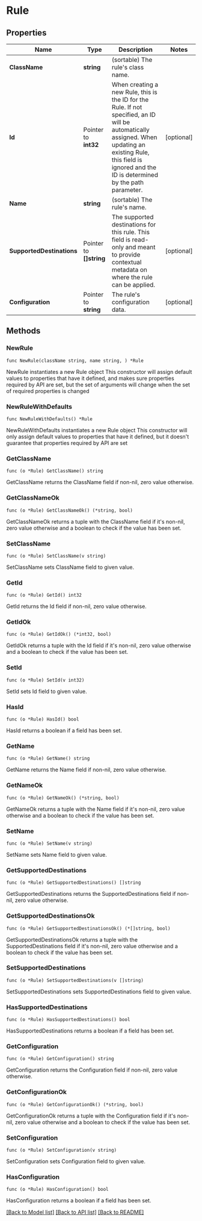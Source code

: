 # Rule

## Properties

Name | Type | Description | Notes
------------ | ------------- | ------------- | -------------
**ClassName** | **string** | (sortable) The rule&#39;s class name. | 
**Id** | Pointer to **int32** | When creating a new Rule, this is the ID for the Rule. If not specified, an ID will be automatically assigned. When updating an existing Rule, this field is ignored and the ID is determined by the path parameter. | [optional] 
**Name** | **string** | (sortable) The rule&#39;s name. | 
**SupportedDestinations** | Pointer to **[]string** | The supported destinations for this rule. This field is read-only and meant to provide contextual metadata on where the rule can be applied. | [optional] 
**Configuration** | Pointer to **string** | The rule&#39;s configuration data. | [optional] 

## Methods

### NewRule

`func NewRule(className string, name string, ) *Rule`

NewRule instantiates a new Rule object
This constructor will assign default values to properties that have it defined,
and makes sure properties required by API are set, but the set of arguments
will change when the set of required properties is changed

### NewRuleWithDefaults

`func NewRuleWithDefaults() *Rule`

NewRuleWithDefaults instantiates a new Rule object
This constructor will only assign default values to properties that have it defined,
but it doesn't guarantee that properties required by API are set

### GetClassName

`func (o *Rule) GetClassName() string`

GetClassName returns the ClassName field if non-nil, zero value otherwise.

### GetClassNameOk

`func (o *Rule) GetClassNameOk() (*string, bool)`

GetClassNameOk returns a tuple with the ClassName field if it's non-nil, zero value otherwise
and a boolean to check if the value has been set.

### SetClassName

`func (o *Rule) SetClassName(v string)`

SetClassName sets ClassName field to given value.


### GetId

`func (o *Rule) GetId() int32`

GetId returns the Id field if non-nil, zero value otherwise.

### GetIdOk

`func (o *Rule) GetIdOk() (*int32, bool)`

GetIdOk returns a tuple with the Id field if it's non-nil, zero value otherwise
and a boolean to check if the value has been set.

### SetId

`func (o *Rule) SetId(v int32)`

SetId sets Id field to given value.

### HasId

`func (o *Rule) HasId() bool`

HasId returns a boolean if a field has been set.

### GetName

`func (o *Rule) GetName() string`

GetName returns the Name field if non-nil, zero value otherwise.

### GetNameOk

`func (o *Rule) GetNameOk() (*string, bool)`

GetNameOk returns a tuple with the Name field if it's non-nil, zero value otherwise
and a boolean to check if the value has been set.

### SetName

`func (o *Rule) SetName(v string)`

SetName sets Name field to given value.


### GetSupportedDestinations

`func (o *Rule) GetSupportedDestinations() []string`

GetSupportedDestinations returns the SupportedDestinations field if non-nil, zero value otherwise.

### GetSupportedDestinationsOk

`func (o *Rule) GetSupportedDestinationsOk() (*[]string, bool)`

GetSupportedDestinationsOk returns a tuple with the SupportedDestinations field if it's non-nil, zero value otherwise
and a boolean to check if the value has been set.

### SetSupportedDestinations

`func (o *Rule) SetSupportedDestinations(v []string)`

SetSupportedDestinations sets SupportedDestinations field to given value.

### HasSupportedDestinations

`func (o *Rule) HasSupportedDestinations() bool`

HasSupportedDestinations returns a boolean if a field has been set.

### GetConfiguration

`func (o *Rule) GetConfiguration() string`

GetConfiguration returns the Configuration field if non-nil, zero value otherwise.

### GetConfigurationOk

`func (o *Rule) GetConfigurationOk() (*string, bool)`

GetConfigurationOk returns a tuple with the Configuration field if it's non-nil, zero value otherwise
and a boolean to check if the value has been set.

### SetConfiguration

`func (o *Rule) SetConfiguration(v string)`

SetConfiguration sets Configuration field to given value.

### HasConfiguration

`func (o *Rule) HasConfiguration() bool`

HasConfiguration returns a boolean if a field has been set.


[[Back to Model list]](../README.md#documentation-for-models) [[Back to API list]](../README.md#documentation-for-api-endpoints) [[Back to README]](../README.md)


